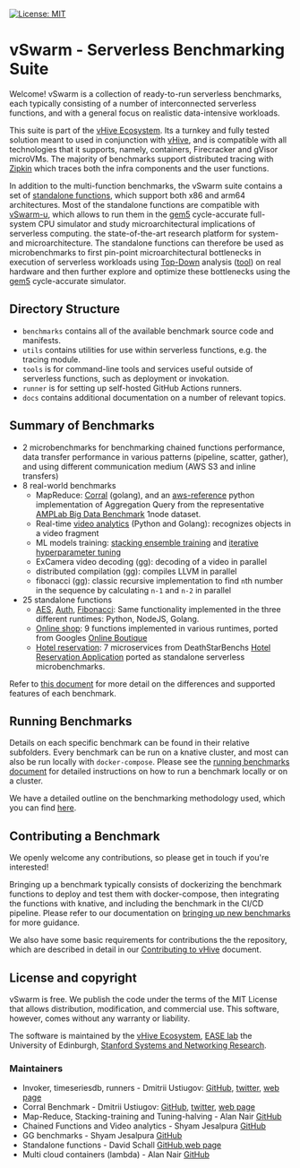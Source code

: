 [![License: MIT](https://img.shields.io/badge/License-MIT-yellow.svg)](https://opensource.org/licenses/MIT)


# vSwarm - Serverless Benchmarking Suite

Welcome! vSwarm is a collection of ready-to-run serverless benchmarks, each
typically consisting of a number of interconnected serverless functions, and with a general
focus on realistic data-intensive workloads.

This suite is part of the [vHive Ecosystem](https://vhive-serverless.github.io/). Its a turnkey and fully
tested solution meant to used in conjunction with
[vHive](https://github.com/ease-lab/vhive), and is compatible with all technologies that it supports,
namely, containers, Firecracker and gVisor microVMs. The majority of benchmarks support distributed
tracing with [Zipkin](https://zipkin.io/) which traces both the infra components and the user
functions.

In addition to the multi-function benchmarks, the vSwarm suite contains a set of [standalone functions](./benchmarks/README.md#standalone-functions-benchmark-summary), which support both x86 and arm64 architectures. Most of the standalone functions are compatible with [vSwarm-u](https://github.com/vhive-serverless/vSwarm-u), which allows to run them in the [gem5](https://www.gem5.org/) cycle-accurate full-system CPU simulator and study microarchitectural implications of serverless computing.
the state-of-the-art research platform for system-and microarchitecture.
The standalone functions can therefore be used as microbenchmarks to first pin-point microarchitectural bottlenecks in execution of serverless workloads using [Top-Down](https://www.intel.com/content/www/us/en/develop/documentation/vtune-cookbook/top/methodologies/top-down-microarchitecture-analysis-method.html) analysis ([tool](https://github.com/andikleen/pmu-tools/wiki/toplev-manual)) on real hardware and then further explore and optimize these bottlenecks using the [gem5](https://www.gem5.org/) cycle-accurate simulator.


## Directory Structure

- `benchmarks` contains all of the available benchmark source code and manifests.
- `utils` contains utilities for use within serverless functions, e.g. the tracing module.
- `tools` is for command-line tools and services useful outside of serverless functions, such as
   deployment or invokation.
- `runner` is for setting up self-hosted GitHub Actions runners.
- `docs` contains additional documentation on a number of relevant topics.


## Summary of Benchmarks
- 2 microbenchmarks for benchmarking chained functions performance, data transfer performance in
various patterns (pipeline, scatter, gather), and using different communication medium (AWS S3
and inline transfers)
- 8 real-world benchmarks
   - MapReduce: [Corral](/benchmarks/corral) (golang), and an [aws-reference](/benchmarks/map-reduce)
    python implementation of Aggregation Query from the representative
    [AMPLab Big Data Benchmark](https://www.cs.cmu.edu/~pavlo/papers/benchmarks-sigmod09.pdf)
   1node dataset.
   - Real-time [video analytics](/benchmarks/video-analytics) (Python and Golang): recognizes objects in a video fragment
   - ML models training: [stacking ensemble training](/benchmarks/stacking-training) and
   [iterative hyperparameter tuning](/benchmarks/tuning-halving)
   - ExCamera video decoding (gg): decoding of a video in parallel
   - distributed compilation (gg): compiles LLVM in parallel
   - fibonacci (gg): classic recursive implementation to find `n`th number in the sequence by calculating `n-1` and `n-2` in parallel
 - 25 standalone functions
   - [AES](https://github.com/vhive-serverless/vSwarm/tree/main/benchmarks/aes), [Auth](https://github.com/vhive-serverless/vSwarm/tree/main/benchmarks/auth), [Fibonacci](https://github.com/vhive-serverless/vSwarm/tree/main/benchmarks/fibonacci): Same functionality implemented in the three different runtimes: Python, NodeJS, Golang.
   - [Online shop](https://github.com/vhive-serverless/vSwarm/tree/main/benchmarks/online-shop): 9 functions implemented in various runtimes, ported from Googles [Online Boutique](https://github.com/GoogleCloudPlatform/microservices-demo)
   - [Hotel reservation](https://github.com/vhive-serverless/vSwarm/tree/main/benchmarks/hotel-app): 7 microservices from DeathStarBenchs [Hotel Reservation Application](https://github.com/delimitrou/DeathStarBench/tree/master/hotelReservation) ported as standalone serverless microbenchmarks.

Refer to [this document](/benchmarks/README.md) for more detail on the differences and supported features of each benchmark.


## Running Benchmarks

Details on each specific benchmark can be found in their relative subfolders. Every benchmark can
be run on a knative cluster, and most can also be run locally with `docker-compose`. Please see the
[running benchmarks document](/docs/running_benchmarks.md) for detailed instructions on how to
run a benchmark locally or on a cluster.

We have a detailed outline on the benchmarking methodology used, which you can find [here](/docs/methodology.md).


## Contributing a Benchmark

We openly welcome any contributions, so please get in touch if you're interested!

Bringing up a benchmark typically consists of dockerizing the benchmark functions to deploy and
test them with docker-compose, then integrating the functions with knative, and including the
benchmark in the CI/CD pipeline. Please refer to our documentation on
[bringing up new benchmarks](/docs/adding_benchmarks.md)
for more guidance.

We also have some basic requirements for contributions the the repository, which are described
in detail in our
[Contributing to vHive](/docs/contributing_to_vhive.md)
document.


## License and copyright

vSwarm is free. We publish the code under the terms of the MIT License that allows distribution, modification, and commercial use.
This software, however, comes without any warranty or liability.

The software is maintained by the [vHive Ecosystem](https://vhive-serverless.github.io/), [EASE lab](https://easelab.inf.ed.ac.uk/) the University of Edinburgh,
[Stanford Systems and Networking Research](https://github.com/StanfordSNR).


### Maintainers

- Invoker, timeseriesdb, runners - Dmitrii Ustiugov: [GitHub](https://github.com/ustiugov),
[twitter](https://twitter.com/DmitriiUstiugov/), [web page](https://ustiugov.github.io)
- Corral Benchmark - Dmitrii Ustiugov: [GitHub](https://github.com/ustiugov),
[twitter](https://twitter.com/DmitriiUstiugov/), [web page](https://ustiugov.github.io)
- Map-Reduce, Stacking-training and Tuning-halving - Alan Nair [GitHub](https://github.com/alannair)
- Chained Functions and Video analytics - Shyam Jesalpura [GitHub](https://github.com/shyamjesal)
- GG benchmarks - Shyam Jesalpura [GitHub](https://github.com/shyamjesal)
- Standalone functions - David Schall [GitHub](https://github.com/dhschall),[web page](https://dhschall.github.io/)
- Multi cloud containers (lambda) - Alan Nair [GitHub](https://github.com/alannair)
